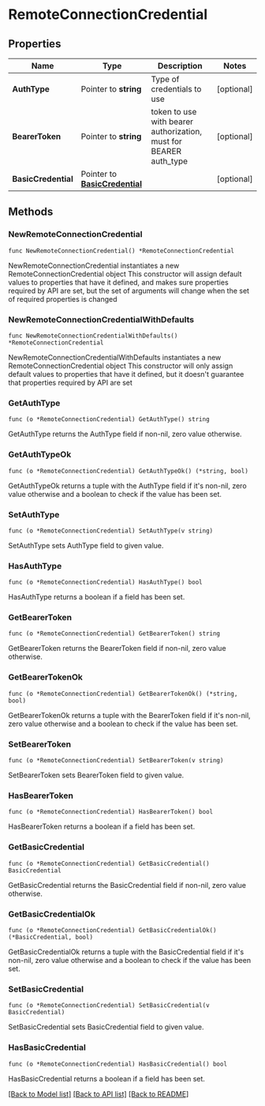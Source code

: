 # RemoteConnectionCredential

## Properties

Name | Type | Description | Notes
------------ | ------------- | ------------- | -------------
**AuthType** | Pointer to **string** | Type of credentials to use | [optional] 
**BearerToken** | Pointer to **string** | token to use with bearer authorization, must for BEARER auth_type  | [optional] 
**BasicCredential** | Pointer to [**BasicCredential**](BasicCredential.md) |  | [optional] 

## Methods

### NewRemoteConnectionCredential

`func NewRemoteConnectionCredential() *RemoteConnectionCredential`

NewRemoteConnectionCredential instantiates a new RemoteConnectionCredential object
This constructor will assign default values to properties that have it defined,
and makes sure properties required by API are set, but the set of arguments
will change when the set of required properties is changed

### NewRemoteConnectionCredentialWithDefaults

`func NewRemoteConnectionCredentialWithDefaults() *RemoteConnectionCredential`

NewRemoteConnectionCredentialWithDefaults instantiates a new RemoteConnectionCredential object
This constructor will only assign default values to properties that have it defined,
but it doesn't guarantee that properties required by API are set

### GetAuthType

`func (o *RemoteConnectionCredential) GetAuthType() string`

GetAuthType returns the AuthType field if non-nil, zero value otherwise.

### GetAuthTypeOk

`func (o *RemoteConnectionCredential) GetAuthTypeOk() (*string, bool)`

GetAuthTypeOk returns a tuple with the AuthType field if it's non-nil, zero value otherwise
and a boolean to check if the value has been set.

### SetAuthType

`func (o *RemoteConnectionCredential) SetAuthType(v string)`

SetAuthType sets AuthType field to given value.

### HasAuthType

`func (o *RemoteConnectionCredential) HasAuthType() bool`

HasAuthType returns a boolean if a field has been set.

### GetBearerToken

`func (o *RemoteConnectionCredential) GetBearerToken() string`

GetBearerToken returns the BearerToken field if non-nil, zero value otherwise.

### GetBearerTokenOk

`func (o *RemoteConnectionCredential) GetBearerTokenOk() (*string, bool)`

GetBearerTokenOk returns a tuple with the BearerToken field if it's non-nil, zero value otherwise
and a boolean to check if the value has been set.

### SetBearerToken

`func (o *RemoteConnectionCredential) SetBearerToken(v string)`

SetBearerToken sets BearerToken field to given value.

### HasBearerToken

`func (o *RemoteConnectionCredential) HasBearerToken() bool`

HasBearerToken returns a boolean if a field has been set.

### GetBasicCredential

`func (o *RemoteConnectionCredential) GetBasicCredential() BasicCredential`

GetBasicCredential returns the BasicCredential field if non-nil, zero value otherwise.

### GetBasicCredentialOk

`func (o *RemoteConnectionCredential) GetBasicCredentialOk() (*BasicCredential, bool)`

GetBasicCredentialOk returns a tuple with the BasicCredential field if it's non-nil, zero value otherwise
and a boolean to check if the value has been set.

### SetBasicCredential

`func (o *RemoteConnectionCredential) SetBasicCredential(v BasicCredential)`

SetBasicCredential sets BasicCredential field to given value.

### HasBasicCredential

`func (o *RemoteConnectionCredential) HasBasicCredential() bool`

HasBasicCredential returns a boolean if a field has been set.


[[Back to Model list]](../README.md#documentation-for-models) [[Back to API list]](../README.md#documentation-for-api-endpoints) [[Back to README]](../README.md)


